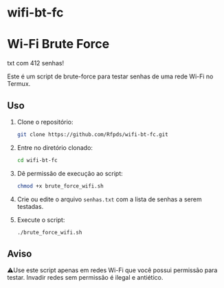# wifi-bt-fc
# Wi-Fi Brute Force

txt com 412 senhas!

Este é um script de brute-force para testar senhas de uma rede Wi-Fi no Termux.

## Uso

1. Clone o repositório:

    ```sh
    git clone https://github.com/Rfpds/wifi-bt-fc.git
    ```

2. Entre no diretório clonado:

    ```sh
    cd wifi-bt-fc
    ```

3. Dê permissão de execução ao script:

    ```sh
    chmod +x brute_force_wifi.sh
    ```

4. Crie ou edite o arquivo `senhas.txt` com a lista de senhas a serem testadas.

5. Execute o script:

    ```sh
    ./brute_force_wifi.sh
    ```

## Aviso

⚠️Use este script apenas em redes Wi-Fi que você possui permissão para testar. Invadir redes sem permissão é ilegal e antiético.
